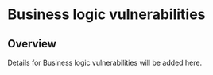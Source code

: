 # Business logic vulnerabilities

## Overview
Details for Business logic vulnerabilities will be added here.

